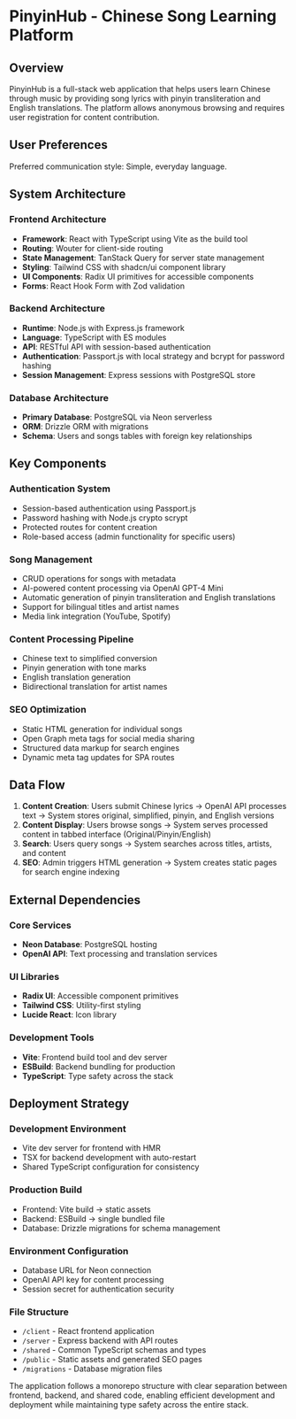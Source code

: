 # PinyinHub - Chinese Song Learning Platform

## Overview

PinyinHub is a full-stack web application that helps users learn Chinese through music by providing song lyrics with pinyin transliteration and English translations. The platform allows anonymous browsing and requires user registration for content contribution.

## User Preferences

Preferred communication style: Simple, everyday language.

## System Architecture

### Frontend Architecture
- **Framework**: React with TypeScript using Vite as the build tool
- **Routing**: Wouter for client-side routing
- **State Management**: TanStack Query for server state management
- **Styling**: Tailwind CSS with shadcn/ui component library
- **UI Components**: Radix UI primitives for accessible components
- **Forms**: React Hook Form with Zod validation

### Backend Architecture
- **Runtime**: Node.js with Express.js framework
- **Language**: TypeScript with ES modules
- **API**: RESTful API with session-based authentication
- **Authentication**: Passport.js with local strategy and bcrypt for password hashing
- **Session Management**: Express sessions with PostgreSQL store

### Database Architecture
- **Primary Database**: PostgreSQL via Neon serverless
- **ORM**: Drizzle ORM with migrations
- **Schema**: Users and songs tables with foreign key relationships

## Key Components

### Authentication System
- Session-based authentication using Passport.js
- Password hashing with Node.js crypto scrypt
- Protected routes for content creation
- Role-based access (admin functionality for specific users)

### Song Management
- CRUD operations for songs with metadata
- AI-powered content processing via OpenAI GPT-4 Mini
- Automatic generation of pinyin transliteration and English translations
- Support for bilingual titles and artist names
- Media link integration (YouTube, Spotify)

### Content Processing Pipeline
- Chinese text to simplified conversion
- Pinyin generation with tone marks
- English translation generation
- Bidirectional translation for artist names

### SEO Optimization
- Static HTML generation for individual songs
- Open Graph meta tags for social media sharing
- Structured data markup for search engines
- Dynamic meta tag updates for SPA routes

## Data Flow

1. **Content Creation**: Users submit Chinese lyrics → OpenAI API processes text → System stores original, simplified, pinyin, and English versions
2. **Content Display**: Users browse songs → System serves processed content in tabbed interface (Original/Pinyin/English)
3. **Search**: Users query songs → System searches across titles, artists, and content
4. **SEO**: Admin triggers HTML generation → System creates static pages for search engine indexing

## External Dependencies

### Core Services
- **Neon Database**: PostgreSQL hosting
- **OpenAI API**: Text processing and translation services

### UI Libraries
- **Radix UI**: Accessible component primitives
- **Tailwind CSS**: Utility-first styling
- **Lucide React**: Icon library

### Development Tools
- **Vite**: Frontend build tool and dev server
- **ESBuild**: Backend bundling for production
- **TypeScript**: Type safety across the stack

## Deployment Strategy

### Development Environment
- Vite dev server for frontend with HMR
- TSX for backend development with auto-restart
- Shared TypeScript configuration for consistency

### Production Build
- Frontend: Vite build → static assets
- Backend: ESBuild → single bundled file
- Database: Drizzle migrations for schema management

### Environment Configuration
- Database URL for Neon connection
- OpenAI API key for content processing
- Session secret for authentication security

### File Structure
- `/client` - React frontend application
- `/server` - Express backend with API routes
- `/shared` - Common TypeScript schemas and types
- `/public` - Static assets and generated SEO pages
- `/migrations` - Database migration files

The application follows a monorepo structure with clear separation between frontend, backend, and shared code, enabling efficient development and deployment while maintaining type safety across the entire stack.